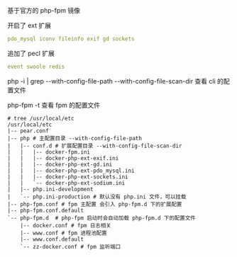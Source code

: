 基于官方的 php-fpm 镜像

开启了 ext 扩展
```yaml
pdo_mysql iconv fileinfo exif gd sockets
```
追加了 pecl 扩展
```yaml
event swoole redis
```

php -i | grep --with-config-file-path --with-config-file-scan-dir 查看 cli 的配置文件

php-fpm -t 查看 fpm 的配置文件
```
# tree /usr/local/etc
/usr/local/etc
|-- pear.conf
|-- php # 主配置目录 --with-config-file-path
|   |-- conf.d # 扩展配置目录 --with-config-file-scan-dir
|   |   |-- docker-fpm.ini
|   |   |-- docker-php-ext-exif.ini
|   |   |-- docker-php-ext-gd.ini
|   |   |-- docker-php-ext-pdo_mysql.ini
|   |   |-- docker-php-ext-sockets.ini
|   |   `-- docker-php-ext-sodium.ini
|   |-- php.ini-development
|   `-- php.ini-production # 默认没有 php.ini 文件，可以挂载
|-- php-fpm.conf # fpm 主配置 会引入 php-fpm.d 下的扩展配置
|-- php-fpm.conf.default
`-- php-fpm.d  # php-fpm 启动时会自动加载 php-fpm.d 下的配置文件
    |-- docker.conf # fpm 日志相关
    |-- www.conf # fpm 进程池配置
    |-- www.conf.default
    `-- zz-docker.conf # fpm 监听端口
```